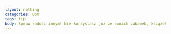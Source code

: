 ```yaml
---
layout: nothing
categories: Dom
tags: tip
body: Spraw radość innym! Nie korzystasz już ze swoich zabawek, książek i gier? Nie wyrzucaj ich, mogą przecież uszczęśliwić innych, a Ty ochronisz środowisko naturalne.
---
```

